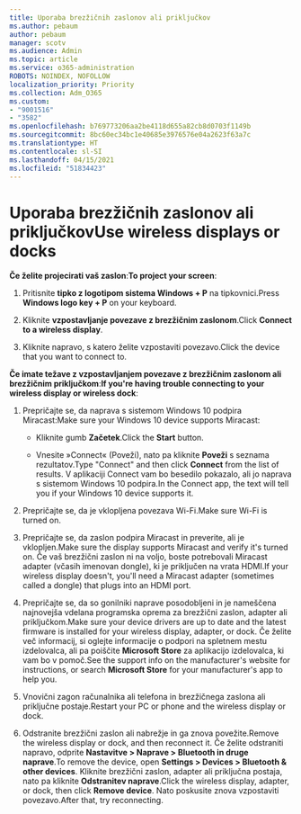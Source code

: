 ```yaml
---
title: Uporaba brezžičnih zaslonov ali priključkov
ms.author: pebaum
author: pebaum
manager: scotv
ms.audience: Admin
ms.topic: article
ms.service: o365-administration
ROBOTS: NOINDEX, NOFOLLOW
localization_priority: Priority
ms.collection: Adm_O365
ms.custom:
- "9001516"
- "3582"
ms.openlocfilehash: b769773206aa2be4118d655a82cb8d0703f1149b
ms.sourcegitcommit: 8bc60ec34bc1e40685e3976576e04a2623f63a7c
ms.translationtype: HT
ms.contentlocale: sl-SI
ms.lasthandoff: 04/15/2021
ms.locfileid: "51834423"
---
```

# <a name="use-wireless-displays-or-docks"></a><span data-ttu-id="cd449-102">Uporaba brezžičnih zaslonov ali priključkov</span><span class="sxs-lookup"><span data-stu-id="cd449-102">Use wireless displays or docks</span></span>

<span data-ttu-id="cd449-103">**Če želite projecirati vaš zaslon**:</span><span class="sxs-lookup"><span data-stu-id="cd449-103">**To project your screen**:</span></span>

1. <span data-ttu-id="cd449-104">Pritisnite **tipko z logotipom sistema Windows + P** na tipkovnici.</span><span class="sxs-lookup"><span data-stu-id="cd449-104">Press **Windows logo key + P** on your keyboard.</span></span>

2. <span data-ttu-id="cd449-105">Kliknite **vzpostavljanje povezave z brezžičnim zaslonom**.</span><span class="sxs-lookup"><span data-stu-id="cd449-105">Click **Connect to a wireless display**.</span></span>

3. <span data-ttu-id="cd449-106">Kliknite napravo, s katero želite vzpostaviti povezavo.</span><span class="sxs-lookup"><span data-stu-id="cd449-106">Click the device that you want to connect to.</span></span>

<span data-ttu-id="cd449-107">**Če imate težave z vzpostavljanjem povezave z brezžičnim zaslonom ali brezžičnim priključkom**:</span><span class="sxs-lookup"><span data-stu-id="cd449-107">**If you're having trouble connecting to your wireless display or wireless dock**:</span></span>

1. <span data-ttu-id="cd449-108">Prepričajte se, da naprava s sistemom Windows 10 podpira Miracast:</span><span class="sxs-lookup"><span data-stu-id="cd449-108">Make sure your Windows 10 device supports Miracast:</span></span> 

    - <span data-ttu-id="cd449-109">Kliknite gumb **Začetek**.</span><span class="sxs-lookup"><span data-stu-id="cd449-109">Click the **Start** button.</span></span>
    
    - <span data-ttu-id="cd449-110">Vnesite »Connect« (Poveži), nato pa kliknite **Poveži** s seznama rezultatov.</span><span class="sxs-lookup"><span data-stu-id="cd449-110">Type "Connect" and then click **Connect** from the list of results.</span></span> <span data-ttu-id="cd449-111">V aplikaciji Connect vam bo besedilo pokazalo, ali jo naprava s sistemom Windows 10 podpira.</span><span class="sxs-lookup"><span data-stu-id="cd449-111">In the Connect app, the text will tell you if your Windows 10 device supports it.</span></span> 

2. <span data-ttu-id="cd449-112">Prepričajte se, da je vklopljena povezava Wi-Fi.</span><span class="sxs-lookup"><span data-stu-id="cd449-112">Make sure Wi-Fi is turned on.</span></span> 

3. <span data-ttu-id="cd449-113">Prepričajte se, da zaslon podpira Miracast in preverite, ali je vklopljen.</span><span class="sxs-lookup"><span data-stu-id="cd449-113">Make sure the display supports Miracast and verify it's turned on.</span></span> <span data-ttu-id="cd449-114">Če vaš brezžični zaslon ni na voljo, boste potrebovali Miracast adapter (včasih imenovan dongle), ki je priključen na vrata HDMI.</span><span class="sxs-lookup"><span data-stu-id="cd449-114">If your wireless display doesn't, you'll need a Miracast adapter (sometimes called a dongle) that plugs into an HDMI port.</span></span>

4. <span data-ttu-id="cd449-115">Prepričajte se, da so gonilniki naprave posodobljeni in je nameščena najnovejša vdelana programska oprema za brezžični zaslon, adapter ali priključkom.</span><span class="sxs-lookup"><span data-stu-id="cd449-115">Make sure your device drivers are up to date and the latest firmware is installed for your wireless display, adapter, or dock.</span></span> <span data-ttu-id="cd449-116">Če želite več informacij, si oglejte informacije o podpori na spletnem mestu izdelovalca, ali pa poiščite **Microsoft Store** za aplikacijo izdelovalca, ki vam bo v pomoč.</span><span class="sxs-lookup"><span data-stu-id="cd449-116">See the support info on the manufacturer's website for instructions, or search **Microsoft Store** for your manufacturer's app to help you.</span></span>

5. <span data-ttu-id="cd449-117">Vnovični zagon računalnika ali telefona in brezžičnega zaslona ali priključne postaje.</span><span class="sxs-lookup"><span data-stu-id="cd449-117">Restart your PC or phone and the wireless display or dock.</span></span>

6. <span data-ttu-id="cd449-118">Odstranite brezžični zaslon ali nabrežje in ga znova povežite.</span><span class="sxs-lookup"><span data-stu-id="cd449-118">Remove the wireless display or dock, and then reconnect it.</span></span> <span data-ttu-id="cd449-119">Če želite odstraniti napravo, odprite **Nastavitve > Naprave > Bluetooth in druge naprave**.</span><span class="sxs-lookup"><span data-stu-id="cd449-119">To remove the device, open **Settings > Devices  > Bluetooth & other devices**.</span></span> <span data-ttu-id="cd449-120">Kliknite brezžični zaslon, adapter ali priključna postaja, nato pa kliknite **Odstranitev naprave**.</span><span class="sxs-lookup"><span data-stu-id="cd449-120">Click the wireless display, adapter, or dock, then click **Remove device**.</span></span> <span data-ttu-id="cd449-121">Nato poskusite znova vzpostaviti povezavo.</span><span class="sxs-lookup"><span data-stu-id="cd449-121">After that, try reconnecting.</span></span>
